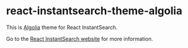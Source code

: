 # react-instantsearch-theme-algolia

This is [Algolia](https://www.algolia.com/) theme for React InstantSearch.

Go to the [React InstantSearch website](https://community.algolia.com//react-instantsearch/) for more information.
